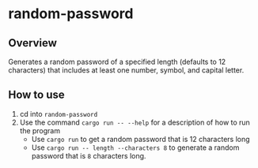 # random-password
## Overview
Generates a random password of a specified length (defaults to 12 characters) that includes at least one number, symbol, and capital letter.

## How to use
1) cd into `random-password`
2) Use the command `cargo run -- --help` for a description of how to run the program
      - Use `cargo run` to get a random password that is 12 characters long
      - Use `cargo run -- length --characters 8` to generate a random password that is `8` characters long.
